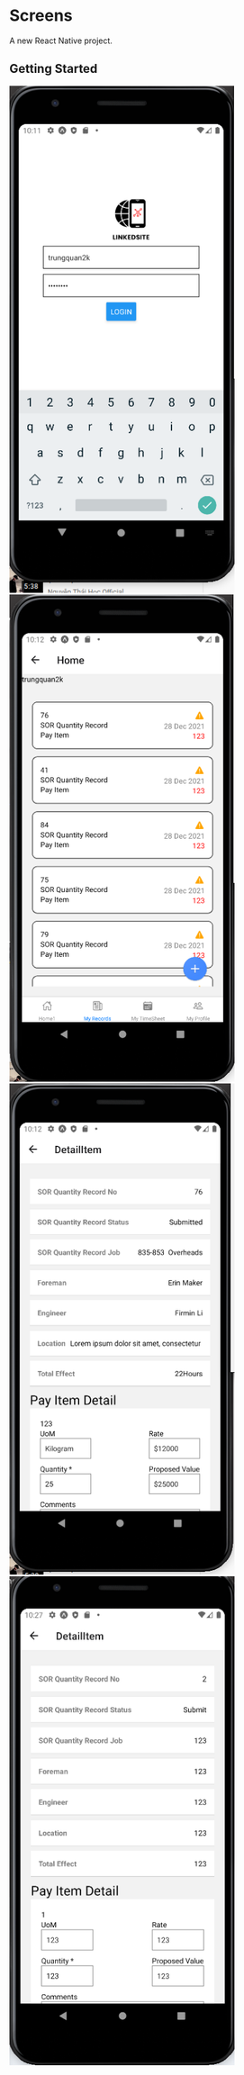 # Screens

A new React Native project.

## Getting Started

<img src="./assets/result/login.png" width="400px"/>
<img src="./assets/result/Record.png" width="400px"/>
<img src="./assets/result/detail_items.png" width="400px"/>
<img src="./assets/result/add.png" width="00px"/>
<img src="./assets/result/afteradd.png" width="400px"/>